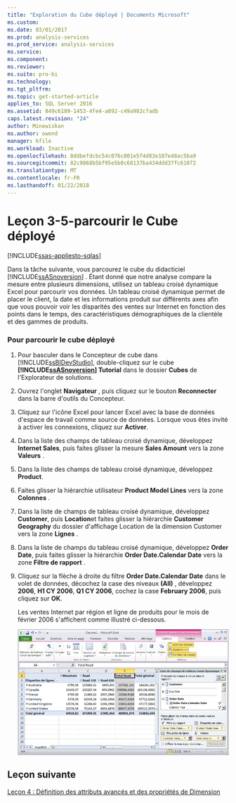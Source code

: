 ```yaml
---
title: "Exploration du Cube déployé | Documents Microsoft"
ms.custom: 
ms.date: 03/01/2017
ms.prod: analysis-services
ms.prod_service: analysis-services
ms.service: 
ms.component: 
ms.reviewer: 
ms.suite: pro-bi
ms.technology: 
ms.tgt_pltfrm: 
ms.topic: get-started-article
applies_to: SQL Server 2016
ms.assetid: 849c6109-1453-4fe4-a892-c49a982cfadb
caps.latest.revision: "24"
author: Minewiskan
ms.author: owend
manager: kfile
ms.workload: Inactive
ms.openlocfilehash: 8ddbefdcbc54c076c801e5f4d83e107e48ac5ba9
ms.sourcegitcommit: 82c9868b5bf95e5b0c68137ba434ddd37fc61072
ms.translationtype: MT
ms.contentlocale: fr-FR
ms.lasthandoff: 01/22/2018
---
```

# <a name="lesson-3-5---browsing-the-deployed-cube"></a>Leçon 3-5-parcourir le Cube déployé
[!INCLUDE[ssas-appliesto-sqlas](../includes/ssas-appliesto-sqlas.md)]

Dans la tâche suivante, vous parcourez le cube du didacticiel [!INCLUDE[ssASnoversion](../includes/ssasnoversion-md.md)] . Étant donné que notre analyse compare la mesure entre plusieurs dimensions, utilisez un tableau croisé dynamique Excel pour parcourir vos données. Un tableau croisé dynamique permet de placer le client, la date et les informations produit sur différents axes afin que vous pouvoir voir les disparités des ventes sur Internet en fonction des points dans le temps, des caractéristiques démographiques de la clientèle et des gammes de produits.  
  
### <a name="to-browse-the-deployed-cube"></a>Pour parcourir le cube déployé  
  
1.  Pour basculer dans le Concepteur de cube dans [!INCLUDE[ssBIDevStudio](../includes/ssbidevstudio-md.md)], double-cliquez sur le cube **[!INCLUDE[ssASnoversion](../includes/ssasnoversion-md.md)] Tutorial** dans le dossier **Cubes** de l'Explorateur de solutions.  
  
2.  Ouvrez l'onglet **Navigateur** , puis cliquez sur le bouton **Reconnecter** dans la barre d'outils du Concepteur.  
  
3.  Cliquez sur l'icône Excel pour lancer Excel avec la base de données d'espace de travail comme source de données. Lorsque vous êtes invité à activer les connexions, cliquez sur **Activer**.  
  
4.  Dans la liste des champs de tableau croisé dynamique, développez **Internet Sales**, puis faites glisser la mesure **Sales Amount** vers la zone **Valeurs** .  
  
5.  Dans la liste des champs de tableau croisé dynamique, développez **Product**.  
  
6.  Faites glisser la hiérarchie utilisateur **Product Model Lines** vers la zone **Colonnes** .  
  
7.  Dans la liste de champs de tableau croisé dynamique, développez **Customer**, puis **Location**et faites glisser la hiérarchie **Customer Geography** du dossier d'affichage Location de la dimension Customer vers la zone **Lignes** .  
  
8.  Dans la liste de champs du tableau croisé dynamique, développez **Order Date**, puis faites glisser la hiérarchie **Order Date.Calendar Date** vers la zone **Filtre de rapport** .  
  
9. Cliquez sur la flèche à droite du filtre **Order Date.Calendar Date** dans le volet de données, décochez la case des niveaux **(All)** , développez **2006**, **H1 CY 2006**, **Q1 CY 2006**, cochez la case **February 2006**, puis cliquez sur **OK**.  
  
    Les ventes Internet par région et ligne de produits pour le mois de février 2006 s'affichent comme illustré ci-dessous.  
  
    ![Ventes sur Internet par région et ligne de produits](../analysis-services/media/l3-cube-browser-finish.gif "ventes Internet par région et ligne de produits")  
  
## <a name="next-lesson"></a>Leçon suivante  
[Leçon 4 : Définition des attributs avancés et des propriétés de Dimension](../analysis-services/lesson-4-defining-advanced-attribute-and-dimension-properties.md)  
  
  
  

